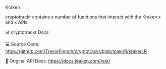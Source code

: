 Kraken

cryptotrackr contains x number of functions that interact with the Kraken x and x APIs.

📊 cryptotrackr Docs: 


💻 Source Code: https://github.com/TrevorFrench/cryptotrackr/blob/main/R/kraken.R


🏢 Original API Docs: https://docs.kraken.com/rest/
